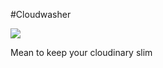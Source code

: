 #Cloudwasher

![](https://travis-ci.org/nickwanhere/cloudwasher.svg?branch=master)

Mean to keep your cloudinary slim
